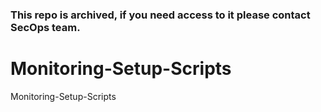 ### This repo is archived, if you need access to it please contact SecOps team.

# Monitoring-Setup-Scripts
Monitoring-Setup-Scripts
